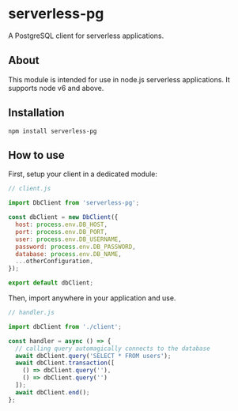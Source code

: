 # serverless-pg

A PostgreSQL client for serverless applications.

## About

This module is intended for use in node.js serverless applications. It supports node v6 and above.

## Installation

`npm install serverless-pg`

## How to use

First, setup your client in a dedicated module:
```javascript
// client.js

import DbClient from 'serverless-pg';

const dbClient = new DbClient({
  host: process.env.DB_HOST,
  port: process.env.DB_PORT,
  user: process.env.DB_USERNAME,
  password: process.env.DB_PASSWORD,
  database: process.env.DB_NAME,
  ...otherConfiguration,
});

export default dbClient;
```


Then, import anywhere in your application and use.

```javascript
// handler.js

import dbClient from './client';

const handler = async () => {
  // calling query automagically connects to the database
  await dbClient.query('SELECT * FROM users');
  await dbClient.transaction([
    () => dbClient.query(''),
    () => dbClient.query('')
  ]);
  await dbClient.end();
};
```
